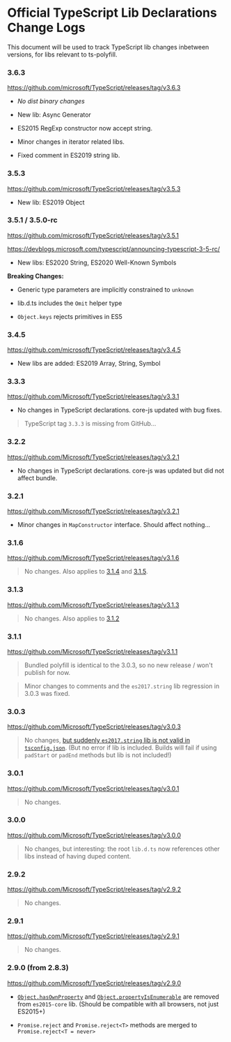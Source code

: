 # Official TypeScript Lib Declarations Change Logs

This document will be used to track TypeScript lib changes inbetween versions, for libs relevant to ts-polyfill.

### 3.6.3

https://github.com/microsoft/TypeScript/releases/tag/v3.6.3

- *No dist binary changes*

- New lib: Async Generator

- ES2015 RegExp constructor now accept string.

- Minor changes in iterator related libs.

- Fixed comment in ES2019 string lib.

### 3.5.3

https://github.com/microsoft/TypeScript/releases/tag/v3.5.3

- New lib: ES2019 Object

### 3.5.1 / 3.5.0-rc

https://github.com/microsoft/TypeScript/releases/tag/v3.5.1

https://devblogs.microsoft.com/typescript/announcing-typescript-3-5-rc/

- New libs: ES2020 String, ES2020 Well-Known Symbols

**Breaking Changes:**

- Generic type parameters are implicitly constrained to `unknown`

- lib.d.ts includes the `Omit` helper type

- `Object.keys` rejects primitives in ES5

### 3.4.5

https://github.com/microsoft/TypeScript/releases/tag/v3.4.5

- New libs are added: ES2019 Array, String, Symbol

### 3.3.3

https://github.com/Microsoft/TypeScript/releases/tag/v3.3.1

- No changes in TypeScript declarations. core-js updated with bug fixes.

> TypeScript tag `3.3.3` is missing from GitHub...

### 3.2.2

https://github.com/Microsoft/TypeScript/releases/tag/v3.2.1

- No changes in TypeScript declarations. core-js was updated but did not affect bundle.

### 3.2.1

https://github.com/Microsoft/TypeScript/releases/tag/v3.2.1

- Minor changes in `MapConstructor` interface. Should affect nothing...

### 3.1.6

https://github.com/Microsoft/TypeScript/releases/tag/v3.1.6

> No changes. Also applies to [3.1.4](https://github.com/Microsoft/TypeScript/releases/tag/v3.1.4) and [3.1.5](https://github.com/Microsoft/TypeScript/releases/tag/v3.1.5).

### 3.1.3

https://github.com/Microsoft/TypeScript/releases/tag/v3.1.3

> No changes. Also applies to [3.1.2](https://github.com/Microsoft/TypeScript/releases/tag/v3.1.2)

### 3.1.1

https://github.com/Microsoft/TypeScript/releases/tag/v3.1.1

> Bundled polyfill is identical to the 3.0.3, so no new release / won't publish for now. 

> Minor changes to comments and the `es2017.string` lib regression in 3.0.3 was fixed.

### 3.0.3

https://github.com/Microsoft/TypeScript/releases/tag/v3.0.3

> No changes, [but suddenly `es2017.string` lib is not valid in `tsconfig.json`](https://github.com/Microsoft/TypeScript/issues/26827). (But no error if lib is included. Builds will fail if using `padStart` or `padEnd` methods but lib is not included!)

### 3.0.1

https://github.com/Microsoft/TypeScript/releases/tag/v3.0.1

> No changes.

### 3.0.0

https://github.com/Microsoft/TypeScript/releases/tag/v3.0.0

> No changes, but interesting: the root `lib.d.ts` now references other libs instead of having duped content.

### 2.9.2

https://github.com/Microsoft/TypeScript/releases/tag/v2.9.2

> No changes.

### 2.9.1

https://github.com/Microsoft/TypeScript/releases/tag/v2.9.1

> No changes.

### 2.9.0 (from 2.8.3)

https://github.com/Microsoft/TypeScript/releases/tag/v2.9.0

- [`Object.hasOwnProperty`](https://developer.mozilla.org/en-US/docs/Web/JavaScript/Reference/Global_Objects/Object/hasOwnProperty) and [`Object.propertyIsEnumerable`](https://developer.mozilla.org/en-US/docs/Web/JavaScript/Reference/Global_Objects/Object/propertyIsEnumerable) are removed from `es2015-core` lib. (Should be compatible with all browsers, not just ES2015+)

- `Promise.reject` and `Promise.reject<T>` methods are merged to `Promise.reject<T = never>`
